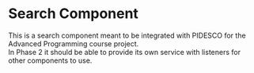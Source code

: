 # Search Component

This is a search component meant to be integrated with PIDESCO for the Advanced Programming course project. <br>
In Phase 2 it should be able to provide its own service with listeners for other components to use.
